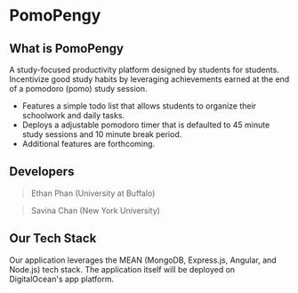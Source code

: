# PomoPengy

## What is PomoPengy
A study-focused productivity platform designed by students for students. Incentivize good study habits by leveraging achievements earned at the end of a pomodoro (pomo) study session.
 - Features a simple todo list that allows students to organize their schoolwork and daily tasks.
 - Deploys a adjustable pomodoro timer that is defaulted to 45 minute study sessions and 10 minute break period.
 - Additional features are forthcoming.

## Developers
 > Ethan Phan (University at Buffalo)

 > Savina Chan (New York University)

 ## Our Tech Stack
 Our application leverages the MEAN (MongoDB, Express.js, Angular, and Node.js) tech stack. The application itself will be deployed on DigitalOcean's app platform.
